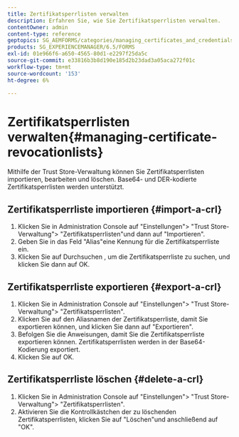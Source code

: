 ```yaml
---
title: Zertifikatsperrlisten verwalten
description: Erfahren Sie, wie Sie Zertifikatsperrlisten verwalten.
contentOwner: admin
content-type: reference
geptopics: SG_AEMFORMS/categories/managing_certificates_and_credentials
products: SG_EXPERIENCEMANAGER/6.5/FORMS
exl-id: 01e966f6-a650-4565-80d1-e2297f25da5c
source-git-commit: e33816b3b8d190e185d2b23dad3a05aca272f01c
workflow-type: tm+mt
source-wordcount: '153'
ht-degree: 6%

---
```


# Zertifikatsperrlisten verwalten{#managing-certificate-revocationlists}

Mithilfe der Trust Store-Verwaltung können Sie Zertifikatsperrlisten importieren, bearbeiten und löschen. Base64- und DER-kodierte Zertifikatsperrlisten werden unterstützt.

## Zertifikatsperrliste importieren {#import-a-crl}

1. Klicken Sie in Administration Console auf &quot;Einstellungen&quot;> &quot;Trust Store-Verwaltung&quot;> &quot;Zertifikatsperrlisten&quot;und dann auf &quot;Importieren&quot;.
1. Geben Sie in das Feld &quot;Alias&quot;eine Kennung für die Zertifikatsperrliste ein.
1. Klicken Sie auf Durchsuchen , um die Zertifikatsperrliste zu suchen, und klicken Sie dann auf OK.

## Zertifikatsperrliste exportieren {#export-a-crl}

1. Klicken Sie in Administration Console auf &quot;Einstellungen&quot;> &quot;Trust Store-Verwaltung&quot;> &quot;Zertifikatsperrlisten&quot;.
1. Klicken Sie auf den Aliasnamen der Zertifikatsperrliste, damit Sie exportieren können, und klicken Sie dann auf &quot;Exportieren&quot;.
1. Befolgen Sie die Anweisungen, damit Sie die Zertifikatsperrliste exportieren können. Zertifikatsperrlisten werden in der Base64-Kodierung exportiert.
1. Klicken Sie auf OK.

## Zertifikatsperrliste löschen {#delete-a-crl}

1. Klicken Sie in Administration Console auf &quot;Einstellungen&quot;> &quot;Trust Store-Verwaltung&quot;> &quot;Zertifikatsperrlisten&quot;.
1. Aktivieren Sie die Kontrollkästchen der zu löschenden Zertifikatsperrlisten, klicken Sie auf &quot;Löschen&quot;und anschließend auf &quot;OK&quot;.
